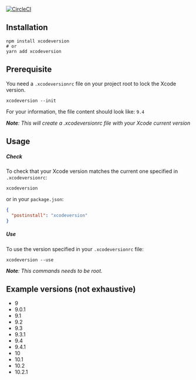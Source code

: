 <!-- <p align="center">
  <img height="400" src="https://github.com/VincentCATILLON/xcodeversion/raw/master/.github/demo.gif" alt="Xcodeversion">
</p> -->

[![CircleCI](https://circleci.com/gh/VincentCATILLON/xcodeversion.svg?style=svg)](https://circleci.com/gh/VincentCATILLON/xcodeversion)

## Installation

```console
npm install xcodeversion
# or
yarn add xcodeversion
```

## Prerequisite

You need a `.xcodeversionrc` file on your project root to lock the Xcode version.

```console
xcodeversion --init
```

For your information, the file content should look like: `9.4`

_**Note**: This will create a .xcodeversionrc file with your Xcode current version_

## Usage

##### Check

To check that your Xcode version matches the current one specified in `.xcodeversionrc`:

```console
xcodeversion
```

or in your `package.json`:

```json
{
  "postinstall": "xcodeversion"
}
```

##### Use

To use the version specified in your `.xcodeversionrc` file:

```console
xcodeversion --use
```

_**Note**: This commands needs to be root._

## Example versions (not exhaustive)

- 9
- 9.0.1
- 9.1
- 9.2
- 9.3
- 9.3.1
- 9.4
- 9.4.1
- 10
- 10.1
- 10.2
- 10.2.1
